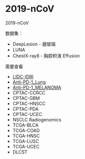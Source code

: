 # 2019-nCoV
2019-nCoV

数据集：
* DeepLesion - 磨玻璃
* LUNA
* ChestX-ray8 - 胸腔积液 Effusion

需要查看
* [LIDC-IDRI](https://wiki.cancerimagingarchive.net/display/Public/LIDC-IDRI#194132fe653e4a7db00715f6f775c012)
* [Anti-PD-1_Lung](https://wiki.cancerimagingarchive.net/pages/viewpage.action?pageId=41517500#c0c9c53e1cf344258616034371440942)
* [Anti-PD-1_MELANOMA](https://wiki.cancerimagingarchive.net/pages/viewpage.action?pageId=37225348#c0c9c53e1cf344258616034371440942)
* CPTAC-CCRCC
* CPTAC-GBM
* CPTAC-HNSCC
* CPTAC-PDA
* CPTAC-UCEC
* NSCLC Radiogenomics
* TCGA-BLCA
* TCGA-COAD
* TCGA-HNSC
* TCGA-LUSC
* TCGA-UCEC
* DLCST
